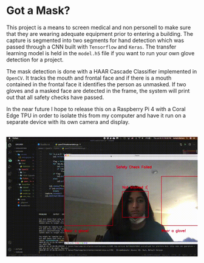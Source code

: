 # Got a Mask?

This project is a means to screen medical and non personell to make sure that they are wearing adequate equipment prior to entering a building. The capture is segmented into two segments for hand detection which was passed through a CNN built with ```Tensorflow``` and ```Keras```. The transfer learning model is held in the ```model.h5``` file if you want to run your own glove detection for a project.

 The mask detection is done with a HAAR Cascade Classifier implemented in ```OpenCV```. It tracks the mouth and frontal face and if there is a mouth contained in the frontal face it identifies the person as unmasked. If two gloves and a masked face are detected in the frame, the system will print out that all safety checks have passed. <br/>

In the near future I hope to release this on a Raspberry Pi 4 with a Coral Edge TPU in order to isolate this from my computer and have it run on a separate device with its own camera and display. <br/> <br/>

![gif](media/Mask_glove.gif)



